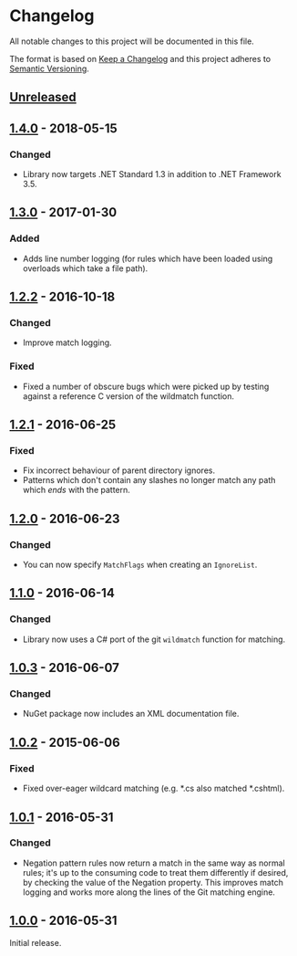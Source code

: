 # Changelog
All notable changes to this project will be documented in this file.

The format is based on [Keep a Changelog](https://keepachangelog.com/en/1.0.0/) and this project adheres to [Semantic Versioning](https://semver.org/spec/v2.0.0.html).

## [Unreleased]

## [1.4.0] - 2018-05-15
### Changed
- Library now targets .NET Standard 1.3 in addition to .NET Framework 3.5.

## [1.3.0] - 2017-01-30
### Added
- Adds line number logging (for rules which have been loaded using overloads which take a file path).

## [1.2.2] - 2016-10-18
### Changed
- Improve match logging.

### Fixed
- Fixed a number of obscure bugs which were picked up by testing against a reference C version of the wildmatch function.

## [1.2.1] - 2016-06-25
### Fixed
- Fix incorrect behaviour of parent directory ignores.
- Patterns which don't contain any slashes no longer match any path which *ends* with the pattern.

## [1.2.0] - 2016-06-23
### Changed
- You can now specify `MatchFlags` when creating an `IgnoreList`.

## [1.1.0] - 2016-06-14
### Changed
- Library now uses a C# port of the git `wildmatch` function for matching.

## [1.0.3] - 2016-06-07
### Changed
- NuGet package now includes an XML documentation file.

## [1.0.2] - 2015-06-06
### Fixed
- Fixed over-eager wildcard matching (e.g. *.cs also matched *.cshtml).

## [1.0.1] - 2016-05-31
### Changed
- Negation pattern rules now return a match in the same way as normal rules; it's up to the consuming code to treat them differently if desired, by checking the value of the Negation property. This improves match logging and works more along the lines of the Git matching engine.

## [1.0.0] - 2016-05-31
Initial release.

[Unreleased]: https://github.com/markashleybell/MAB.DotIgnore/compare/1.4.0...HEAD
[1.4.0]: https://github.com/markashleybell/MAB.DotIgnore/compare/v1.3.0...v1.4.0
[1.3.0]: https://github.com/markashleybell/MAB.DotIgnore/compare/v1.2.2...v1.3.0
[1.2.2]: https://github.com/markashleybell/MAB.DotIgnore/compare/v1.2.1...v1.2.2
[1.2.1]: https://github.com/markashleybell/MAB.DotIgnore/compare/v1.2.0...v1.2.1
[1.2.0]: https://github.com/markashleybell/MAB.DotIgnore/compare/v1.1.0...v1.2.0
[1.1.0]: https://github.com/markashleybell/MAB.DotIgnore/compare/v1.0.3...v1.1.0
[1.0.3]: https://github.com/markashleybell/MAB.DotIgnore/compare/v1.0.2...v1.0.3
[1.0.2]: https://github.com/markashleybell/MAB.DotIgnore/compare/v1.0.1...v1.0.2
[1.0.1]: https://github.com/markashleybell/MAB.DotIgnore/compare/v1.0.0...v1.0.1
[1.0.0]: https://github.com/markashleybell/MAB.DotIgnore/compare/66fd7dd0538d68998ba97df0d1ddf4589f7b0b43...v1.0.0


